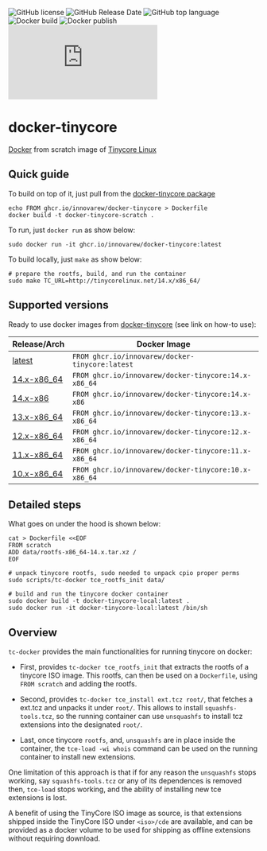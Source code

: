 
![GitHub license](https://img.shields.io/github/license/innovarew/docker-tinycore)
![GitHub Release Date](https://img.shields.io/github/release-date/innovarew/docker-tinycore)
![GitHub top language](https://img.shields.io/github/languages/top/innovarew/docker-tinycore)
![Docker build](https://github.com/innovarew/docker-tinycore/actions/workflows/docker-image.yml/badge.svg?event=push)
![Docker publish](https://github.com/innovarew/docker-tinycore/actions/workflows/docker-publish.yml/badge.svg?event=push)
![GitHub file size in bytes](https://img.shields.io/github/size/innovarew/docker-tinycore/data/rootfs-14.x-x86_64.tar.xz?label=image%20size:latest)

# docker-tinycore

[Docker](https://www.docker.com) from scratch image of [Tinycore Linux](http://www.tinycorelinux.net)

## Quick guide

To build on top of it, just pull from the [docker-tinycore package](https://github.com/innovarew/docker-tinycore/pkgs/container/docker-tinycore/)

~~~
echo FROM ghcr.io/innovarew/docker-tinycore > Dockerfile
docker build -t docker-tinycore-scratch .
~~~

To run, just `docker run` as show below:

~~~
sudo docker run -it ghcr.io/innovarew/docker-tinycore:latest
~~~

To build locally, just `make` as show below:

~~~
# prepare the rootfs, build, and run the container
sudo make TC_URL=http://tinycorelinux.net/14.x/x86_64/
~~~

## Supported versions

Ready to use docker images from [docker-tinycore](https://github.com/innovarew/docker-tinycore/pkgs/container/docker-tinycore/) (see link on how-to use):

| Release/Arch   | Docker Image                                                                                                      |
| -------------- | ----------------------------------------------------------------------------------------------------------------- |
| [latest](https://github.com/innovarew/docker-tinycore/)                     | `FROM ghcr.io/innovarew/docker-tinycore:latest`      |
| [14.x-x86_64](https://github.com/innovarew/docker-tinycore/tree/14.x-x86_64)| `FROM ghcr.io/innovarew/docker-tinycore:14.x-x86_64` |
| [14.x-x86](https://github.com/innovarew/docker-tinycore/tree/14.x-x86)      | `FROM ghcr.io/innovarew/docker-tinycore:14.x-x86`    |
| [13.x-x86_64](https://github.com/innovarew/docker-tinycore/tree/13.x-x86_64)| `FROM ghcr.io/innovarew/docker-tinycore:13.x-x86_64` |
| [12.x-x86_64](https://github.com/innovarew/docker-tinycore/tree/12.x-x86_64)| `FROM ghcr.io/innovarew/docker-tinycore:12.x-x86_64` |
| [11.x-x86_64](https://github.com/innovarew/docker-tinycore/tree/11.x-x86_64)| `FROM ghcr.io/innovarew/docker-tinycore:11.x-x86_64` |
| [10.x-x86_64](https://github.com/innovarew/docker-tinycore/tree/10.x-x86_64)| `FROM ghcr.io/innovarew/docker-tinycore:10.x-x86_64` |

## Detailed steps

What goes on under the hood is shown below:

~~~
cat > Dockerfile <<EOF
FROM scratch
ADD data/rootfs-x86_64-14.x.tar.xz /
EOF

# unpack tinycore rootfs, sudo needed to unpack cpio proper perms
sudo scripts/tc-docker tce_rootfs_init data/

# build and run the tinycore docker container
sudo docker build -t docker-tinycore-local:latest .
sudo docker run -it docker-tinycore-local:latest /bin/sh
~~~

## Overview

`tc-docker` provides the main functionalities for running tinycore on docker:

- First, provides `tc-docker tce_rootfs_init` that extracts the rootfs of a tinycore ISO image.
  This rootfs, can then be used on a `Dockerfile`, using `FROM scratch` and adding the rootfs.

- Second, provides `tc-docker tce_install ext.tcz root/`, that fetches a ext.tcz and unpacks it under `root/`.
  This allows to install `squashfs-tools.tcz`, so the running container can use `unsquashfs` to install tcz extensions into the designated `root/`.

- Last, once tinycore `rootfs`, and, `unsquashfs` are in place inside the container, the `tce-load -wi whois` command can be used on the running container to install new extensions.

One limitation of this approach is that if for any reason the `unsquashfs` stops working, say `squashfs-tools.tcz` or any of its dependences is removed then, `tce-load` stops working, and the ability of installing new tce extensions is lost.

A benefit of using the TinyCore ISO image as source, is that extensions shipped inside the TinyCore ISO under `<iso>/cde` are available, and can be provided as a docker volume to be used for shipping as offline extensions without requiring download.
